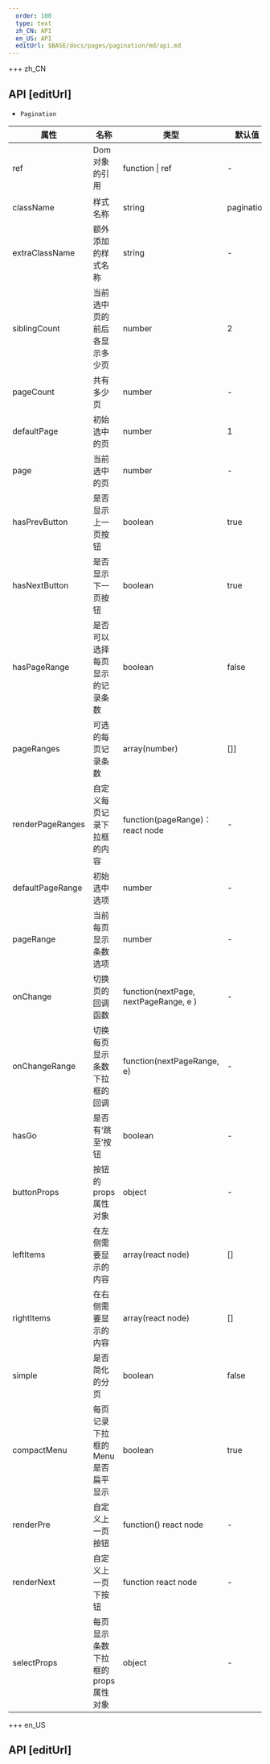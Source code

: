 ```yaml
---   
  order: 100
  type: text
  zh_CN: API
  en_US: API
  editUrl: $BASE/docs/pages/pagination/md/api.md
---      
```


+++  zh_CN
## API [editUrl]
- <Code>Pagination</Code>

| 属性 | 名称 | 类型 | 默认值 | 描述 |
| --- | --- | --- | --- | --- |
| ref | Dom对象的引用 | function \| ref | - | 当需要获取dom对象时可设置此属性 |
| className | 样式名称 | string | pagination |  |
| extraClassName | 额外添加的样式名称 | string | - |  |
| siblingCount | 当前选中页的前后各显示多少页 | number | 2 |  |
| pageCount | 共有多少页 | number | - |  |
| defaultPage | 初始选中的页 | number | 1 |  |
| page | 当前选中的页 | number | - |  |
| hasPrevButton | 是否显示上一页按钮 | boolean | true |  |
| hasNextButton | 是否显示下一页按钮 | boolean | true |  |
| hasPageRange | 是否可以选择每页显示的记录条数 | boolean | false |  |
| pageRanges | 可选的每页记录条数 | array(number) | []] |  |
| renderPageRanges | 自定义每页记录下拉框的内容 | function(pageRange)： react node| - | 根据pageRange返回需要在下拉框显示的内容  |
| defaultPageRange | 初始选中选项 | number | - |  |
| pageRange | 当前每页显示条数选项 | number | - |  |
| onChange | 切换页的回调函数 | function(nextPage, nextPageRange, e ) | - |  |
| onChangeRange | 切换每页显示条数下拉框的回调 | function(nextPageRange, e) | - |  |
| hasGo | 是否有‘跳至’按钮 | boolean | - |  |
| buttonProps | 按钮的props属性对象 | object | - |  |
| leftItems | 在左侧需要显示的内容 | array(react node) | [] |  |
| rightItems | 在右侧需要显示的内容 | array(react node) | [] |  |
| simple | 是否简化的分页 | boolean | false |  |
| compactMenu | 每页记录下拉框的Menu是否扁平显示 | boolean | true |  |
| renderPre | 自定义上一页按钮 | function() react node | - | 返回自定义的上一页对象  |
| renderNext | 自定义上一页下按钮 | function react node | - | 返回自定义的上一页对象 |
| selectProps | 每页显示条数下拉框的props属性对象 | object| - |  |




+++ en_US
## API [editUrl]     

